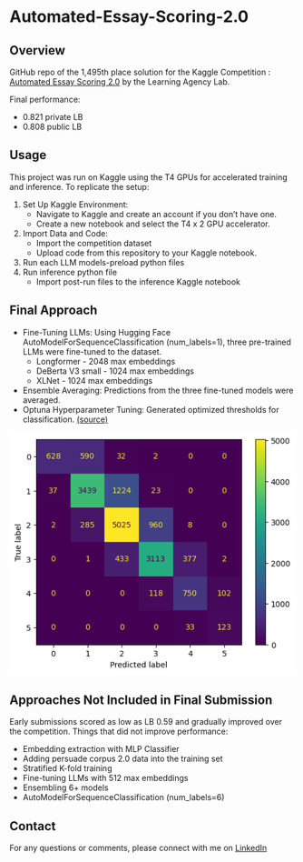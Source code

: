# Automated-Essay-Scoring-2.0
 
## Overview
GitHub repo of the 1,495th place solution for the Kaggle Competition : [Automated Essay Scoring 2.0](https://www.kaggle.com/competitions/learning-agency-lab-automated-essay-scoring-2/overview) by the Learning Agency Lab. 

Final performance:

* 0.821 private LB
* 0.808 public LB

## Usage
This project was run on Kaggle using the T4 GPUs for accelerated training and inference. To replicate the setup:

 1.	Set Up Kaggle Environment:
    *	Navigate to Kaggle and create an account if you don’t have one.
    *	Create a new notebook and select the T4 x 2 GPU accelerator.
 3.	Import Data and Code:
    *	Import the competition dataset
    *	Upload code from this repository to your Kaggle notebook.
 3. Run each LLM models-preload python files
 4. Run inference python file
    *   Import post-run files to the inference Kaggle notebook 

## Final Approach

* Fine-Tuning LLMs: Using Hugging Face AutoModelForSequenceClassification (num_labels=1), three pre-trained LLMs were fine-tuned to the dataset.   
  * Longformer - 2048 max embeddings
  * DeBerta V3 small - 1024 max embeddings
  * XLNet - 1024 max embeddings
* Ensemble Averaging: Predictions from the three fine-tuned models were averaged.
* Optuna Hyperparameter Tuning: Generated optimized thresholds for classification. [(source)](https://www.kaggle.com/code/rsakata/optimize-qwk-by-lgb/notebook)

![Alt text](fig1.png)

## Approaches Not Included in Final Submission

Early submissions scored as low as LB 0.59 and gradually improved over the competition. Things that did not improve performance:

* Embedding extraction with MLP Classifier
* Adding persuade corpus 2.0 data into the training set
* Stratified K-fold training
* Fine-tuning LLMs with 512 max embeddings
* Ensembling 6+ models
* AutoModelForSequenceClassification (num_labels=6)

## Contact
For any questions or comments, please connect with me on [LinkedIn](www.linkedin.com/in/nolan-clark-a64bb11b3)
